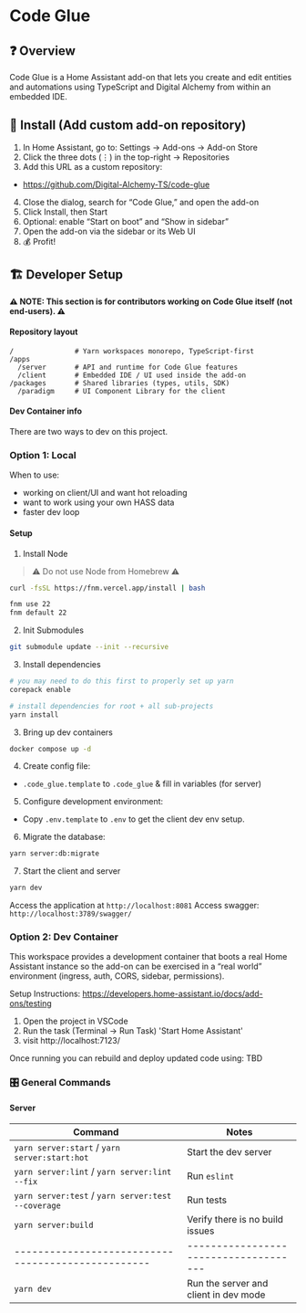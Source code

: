 # Code Glue

## ❓ Overview

Code Glue is a Home Assistant add-on that lets you create and edit entities and automations using TypeScript and Digital Alchemy from within an embedded IDE.

## 🔧 Install (Add custom add-on repository)

1. In Home Assistant, go to: Settings → Add-ons → Add-on Store
2. Click the three dots (⋮) in the top-right → Repositories
3. Add this URL as a custom repository:

- https://github.com/Digital-Alchemy-TS/code-glue

4. Close the dialog, search for “Code Glue,” and open the add-on
5. Click Install, then Start
6. Optional: enable “Start on boot” and “Show in sidebar”
7. Open the add-on via the sidebar or its Web UI
8. 💰 Profit!

## 🏗️ Developer Setup

**⚠️ NOTE: This section is for contributors working on Code Glue itself (not end‑users). ⚠️**

#### Repository layout

```
/               # Yarn workspaces monorepo, TypeScript-first
/apps
  /server       # API and runtime for Code Glue features
  /client       # Embedded IDE / UI used inside the add-on
/packages       # Shared libraries (types, utils, SDK)
  /paradigm     # UI Component Library for the client
```

#### Dev Container info

There are two ways to dev on this project.

### Option 1: Local

When to use:

- working on client/UI and want hot reloading
- want to work using your own HASS data
- faster dev loop

#### Setup

1. Install Node

> ⚠️ Do not use Node from Homebrew ⚠️

```bash
curl -fsSL https://fnm.vercel.app/install | bash

fnm use 22
fnm default 22
```

2. Init Submodules

```bash
git submodule update --init --recursive
```

3. Install dependencies

```bash
# you may need to do this first to properly set up yarn
corepack enable

# install dependencies for root + all sub-projects
yarn install
```

3. Bring up dev containers

```bash
docker compose up -d
```

4. Create config file:

- `.code_glue.template` to `.code_glue` & fill in variables (for server)

5. Configure development environment:

- Copy `.env.template` to `.env` to get the client dev env setup.

6. Migrate the database:

```bash
yarn server:db:migrate
```

7. Start the client and server

```bash
yarn dev
```

Access the application at `http://localhost:8081`
Access swagger: `http://localhost:3789/swagger/`

### Option 2: Dev Container

This workspace provides a development container that boots a real Home Assistant instance so the add-on can be exercised in a “real world” environment (ingress, auth, CORS, sidebar, permissions).

Setup Instructions: https://developers.home-assistant.io/docs/add-ons/testing

1. Open the project in VSCode
2. Run the task (Terminal -> Run Task) 'Start Home Assistant'
3. visit http://localhost:7123/

Once running you can rebuild and deploy updated code using: TBD

### 🎛️ General Commands

#### Server

| Command                                            | Notes                                 |
| -------------------------------------------------- | ------------------------------------- |
| `yarn server:start` / `yarn server:start:hot`      | Start the dev server                  |
| `yarn server:lint` / `yarn server:lint --fix`      | Run `eslint`                          |
| `yarn server:test` / `yarn server:test --coverage` | Run tests                             |
| `yarn server:build`                                | Verify there is no build issues       |
| -------------------------------------------------- | ------------------------------------- |
| `yarn dev`                                         | Run the server and client in dev mode |
